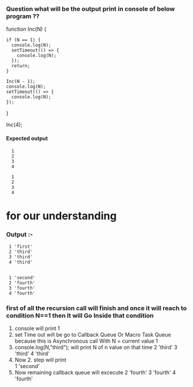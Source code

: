 ### Question what will be the output print in console of below program ??
function Inc(N) {

    if (N == 1) {
      console.log(N);
      setTimeout(() => {
        console.log(N);
      });
      return;
    }
  
    Inc(N - 1);
    console.log(N);
    setTimeout(() => {
      console.log(N);
    });
  }
  
  Inc(4);
  

#### Expected output 
```
  1   
  2   
  3   
  4
  
  1   
  2
  3
  4
```

# for our understanding 

<script>
function Inc(N) {

  if (N == 1) {
    console.log(N,"first");
    setTimeout(() => {
      console.log(N,"second");
    });
    return;
  }

  Inc(N - 1);
  console.log(N,"third");
  setTimeout(() => {
    console.log(N,"fourth");
  });
}

Inc(4);
</script>

### Output :- 
```
 1 'first'  
 2 'third'
 3 'third'
 4 'third'


 1 'second'
 2 'fourth'
 3 'fourth'
 4 'fourth'
```
### first of all the recursion call will finish and once it will reach to condition N==1 then It will Go Inside that condition 
1. console will print 1 
2. set Time out will be go to Callback Queue Or Macro Task Queue because this is Asynchronous call With N = current value 1
3. console.log(N,"third"); will print N of n value on that time 
    2 'third'
    3 'third'
    4 'third'
4. Now 2. step will print  
    1 'second'
5. Now remaining callback queue will excecute 
    2 'fourth'
    3 'fourth'
    4 'fourth'    
    

